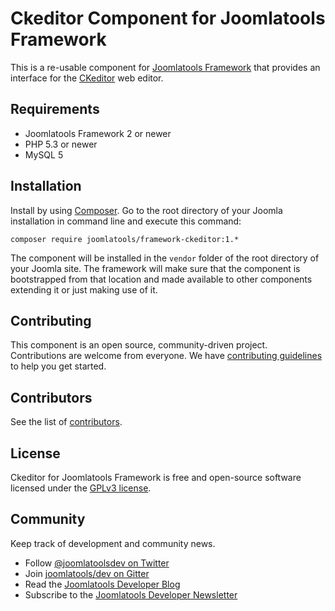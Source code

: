 # Ckeditor Component for Joomlatools Framework

This is a re-usable component for [Joomlatools Framework] that provides an interface for the [CKeditor](http://ckeditor.com) web editor.

## Requirements

- Joomlatools Framework 2 or newer
- PHP 5.3 or newer
- MySQL 5

## Installation

Install by using [Composer](https://getcomposer.org/). Go to the root directory of your Joomla installation in command line and execute this command:

```
composer require joomlatools/framework-ckeditor:1.*
```

The component will be installed in the `vendor` folder of the root directory of your Joomla site. The framework will make sure that the component is bootstrapped from that location and made available to other components extending it or just making use of it.

## Contributing

This component is an open source, community-driven project. Contributions are welcome from everyone. 
We have [contributing guidelines](CONTRIBUTING.md) to help you get started.

## Contributors

See the list of [contributors](https://github.com/joomlatools/joomlatools-framework-ckeditor/contributors).

## License 

Ckeditor for Joomlatools Framework is free and open-source software licensed under the [GPLv3 license](LICENSE.txt).

## Community

Keep track of development and community news.

* Follow [@joomlatoolsdev on Twitter](https://twitter.com/joomlatoolsdev)
* Join [joomlatools/dev on Gitter](http://gitter.im/joomlatools/dev)
* Read the [Joomlatools Developer Blog](https://www.joomlatools.com/developer/blog/)
* Subscribe to the [Joomlatools Developer Newsletter](https://www.joomlatools.com/developer/newsletter/)

[Joomlatools Framework]: http://www.joomlatools.com/developer/framework/
